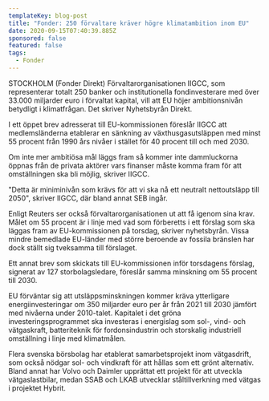 ```yaml
---
templateKey: blog-post
title: "Fonder: 250 förvaltare kräver högre klimatambition inom EU"
date: 2020-09-15T07:40:39.885Z
sponsored: false
featured: false
tags:
  - Fonder
---
```

STOCKHOLM (Fonder Direkt) Förvaltarorganisationen IIGCC, som representerar totalt 250 banker och institutionella fondinvesterare med över 33.000 miljarder euro i förvaltat kapital, vill att EU höjer ambitionsnivån betydligt i klimatfrågan. Det skriver Nyhetsbyrån Direkt.

I ett öppet brev adresserat till EU-kommissionen föreslår IIGCC att medlemsländerna etablerar en sänkning av växthusgasutsläppen med minst 55 procent från 1990 års nivåer i stället för 40 procent till och med 2030.

Om inte mer ambitiösa mål läggs fram så kommer inte dammluckorna öppnas från de privata aktörer vars finanser måste komma fram för att omställningen ska bli möjlig, skriver IIGCC.

"Detta är miniminivån som krävs för att vi ska nå ett neutralt nettoutsläpp till 2050", skriver IIGCC, där bland annat SEB ingår.

Enligt Reuters ser också förvaltarorganisationen ut att få igenom sina krav. Målet om 55 procent är i linje med vad som förberetts i ett förslag som ska läggas fram av EU-kommissionen på torsdag, skriver nyhetsbyrån. Vissa mindre bemedlade EU-länder med större beroende av fossila bränslen har dock ställt sig tveksamma till förslaget.

Ett annat brev som skickats till EU-kommissionen inför torsdagens förslag, signerat av 127 storbolagsledare, föreslår samma minskning om 55 procent till 2030.

EU förväntar sig att utsläppsminskningen kommer kräva ytterligare energiinvesteringar om 350 miljarder euro per år från 2021 till 2030 jämfört med nivåerna under 2010-talet. Kapitalet i det gröna investeringsprogrammet ska investeras i energislag som sol-, vind- och vätgaskraft, batteriteknik för fordonsindustrin och storskalig industriell omställning i linje med klimatmålen.

Flera svenska börsbolag har etablerat samarbetsprojekt inom vätgasdrift, som också nödgar sol- och vindkraft för att hållas som ett grönt alternativ. Bland annat har Volvo och Daimler upprättat ett projekt för att utveckla vätgaslastbilar, medan SSAB och LKAB utvecklar ståltillverkning med vätgas i projektet Hybrit.